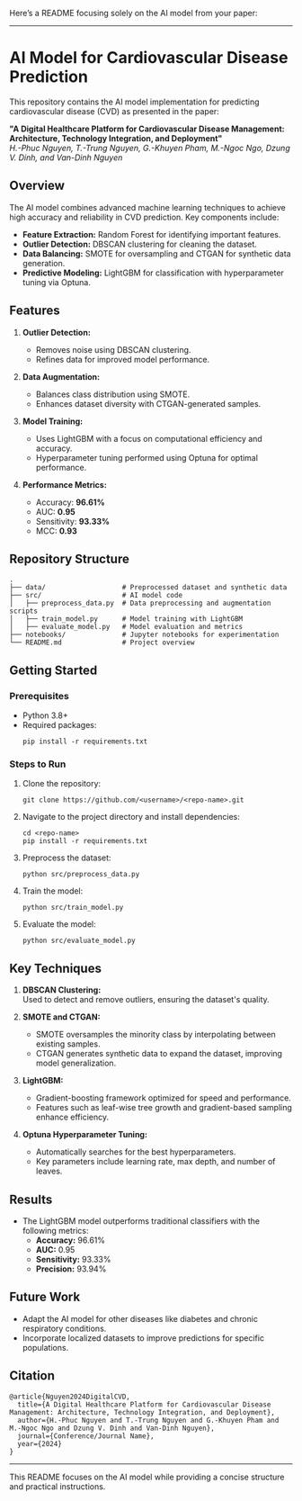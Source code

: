 Here’s a README focusing solely on the AI model from your paper:

---

# AI Model for Cardiovascular Disease Prediction

This repository contains the AI model implementation for predicting cardiovascular disease (CVD) as presented in the paper:

**"A Digital Healthcare Platform for Cardiovascular Disease Management: Architecture, Technology Integration, and Deployment"**  
*H.-Phuc Nguyen, T.-Trung Nguyen, G.-Khuyen Pham, M.-Ngoc Ngo, Dzung V. Dinh, and Van-Dinh Nguyen*  

## Overview

The AI model combines advanced machine learning techniques to achieve high accuracy and reliability in CVD prediction. Key components include:  

- **Feature Extraction:** Random Forest for identifying important features.  
- **Outlier Detection:** DBSCAN clustering for cleaning the dataset.  
- **Data Balancing:** SMOTE for oversampling and CTGAN for synthetic data generation.  
- **Predictive Modeling:** LightGBM for classification with hyperparameter tuning via Optuna.

## Features

1. **Outlier Detection:**  
   - Removes noise using DBSCAN clustering.  
   - Refines data for improved model performance.

2. **Data Augmentation:**  
   - Balances class distribution using SMOTE.  
   - Enhances dataset diversity with CTGAN-generated samples.  

3. **Model Training:**  
   - Uses LightGBM with a focus on computational efficiency and accuracy.  
   - Hyperparameter tuning performed using Optuna for optimal performance.

4. **Performance Metrics:**  
   - Accuracy: **96.61%**  
   - AUC: **0.95**  
   - Sensitivity: **93.33%**  
   - MCC: **0.93**

## Repository Structure

```
.
├── data/                   # Preprocessed dataset and synthetic data
├── src/                    # AI model code
│   ├── preprocess_data.py  # Data preprocessing and augmentation scripts
│   ├── train_model.py      # Model training with LightGBM
│   ├── evaluate_model.py   # Model evaluation and metrics
├── notebooks/              # Jupyter notebooks for experimentation
└── README.md               # Project overview
```

## Getting Started

### Prerequisites
- Python 3.8+
- Required packages:
  ```
  pip install -r requirements.txt
  ```

### Steps to Run
1. Clone the repository:
   ```
   git clone https://github.com/<username>/<repo-name>.git
   ```
2. Navigate to the project directory and install dependencies:
   ```
   cd <repo-name>
   pip install -r requirements.txt
   ```
3. Preprocess the dataset:
   ```
   python src/preprocess_data.py
   ```
4. Train the model:
   ```
   python src/train_model.py
   ```
5. Evaluate the model:
   ```
   python src/evaluate_model.py
   ```

## Key Techniques

1. **DBSCAN Clustering:**  
   Used to detect and remove outliers, ensuring the dataset's quality.

2. **SMOTE and CTGAN:**  
   - SMOTE oversamples the minority class by interpolating between existing samples.  
   - CTGAN generates synthetic data to expand the dataset, improving model generalization.

3. **LightGBM:**  
   - Gradient-boosting framework optimized for speed and performance.  
   - Features such as leaf-wise tree growth and gradient-based sampling enhance efficiency.

4. **Optuna Hyperparameter Tuning:**  
   - Automatically searches for the best hyperparameters.  
   - Key parameters include learning rate, max depth, and number of leaves.

## Results

- The LightGBM model outperforms traditional classifiers with the following metrics:
  - **Accuracy:** 96.61%  
  - **AUC:** 0.95  
  - **Sensitivity:** 93.33%  
  - **Precision:** 93.94%  

## Future Work

- Adapt the AI model for other diseases like diabetes and chronic respiratory conditions.  
- Incorporate localized datasets to improve predictions for specific populations.  

## Citation

```
@article{Nguyen2024DigitalCVD,
  title={A Digital Healthcare Platform for Cardiovascular Disease Management: Architecture, Technology Integration, and Deployment},
  author={H.-Phuc Nguyen and T.-Trung Nguyen and G.-Khuyen Pham and M.-Ngoc Ngo and Dzung V. Dinh and Van-Dinh Nguyen},
  journal={Conference/Journal Name},
  year={2024}
}
```

---

This README focuses on the AI model while providing a concise structure and practical instructions.
